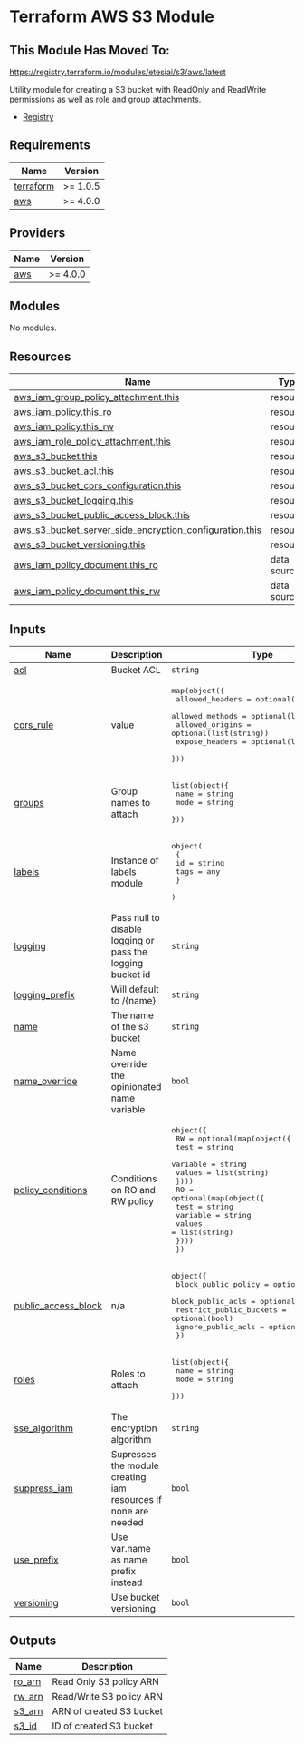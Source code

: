 # Terraform AWS S3 Module

## This Module Has Moved To:

<https://registry.terraform.io/modules/etesiai/s3/aws/latest>

Utility module for creating a S3 bucket with ReadOnly and ReadWrite permissions as well as role and group attachments.

- [Registry](https://registry.terraform.io/modules/OmniTeqSource/s3/aws/latest)

<!-- BEGIN_TF_DOCS -->

## Requirements

| Name                                                                     | Version  |
| ------------------------------------------------------------------------ | -------- |
| <a name="requirement_terraform"></a> [terraform](#requirement_terraform) | >= 1.0.5 |
| <a name="requirement_aws"></a> [aws](#requirement_aws)                   | >= 4.0.0 |

## Providers

| Name                                             | Version  |
| ------------------------------------------------ | -------- |
| <a name="provider_aws"></a> [aws](#provider_aws) | >= 4.0.0 |

## Modules

No modules.

## Resources

| Name                                                                                                                                                                                  | Type        |
| ------------------------------------------------------------------------------------------------------------------------------------------------------------------------------------- | ----------- |
| [aws_iam_group_policy_attachment.this](https://registry.terraform.io/providers/hashicorp/aws/latest/docs/resources/iam_group_policy_attachment)                                       | resource    |
| [aws_iam_policy.this_ro](https://registry.terraform.io/providers/hashicorp/aws/latest/docs/resources/iam_policy)                                                                      | resource    |
| [aws_iam_policy.this_rw](https://registry.terraform.io/providers/hashicorp/aws/latest/docs/resources/iam_policy)                                                                      | resource    |
| [aws_iam_role_policy_attachment.this](https://registry.terraform.io/providers/hashicorp/aws/latest/docs/resources/iam_role_policy_attachment)                                         | resource    |
| [aws_s3_bucket.this](https://registry.terraform.io/providers/hashicorp/aws/latest/docs/resources/s3_bucket)                                                                           | resource    |
| [aws_s3_bucket_acl.this](https://registry.terraform.io/providers/hashicorp/aws/latest/docs/resources/s3_bucket_acl)                                                                   | resource    |
| [aws_s3_bucket_cors_configuration.this](https://registry.terraform.io/providers/hashicorp/aws/latest/docs/resources/s3_bucket_cors_configuration)                                     | resource    |
| [aws_s3_bucket_logging.this](https://registry.terraform.io/providers/hashicorp/aws/latest/docs/resources/s3_bucket_logging)                                                           | resource    |
| [aws_s3_bucket_public_access_block.this](https://registry.terraform.io/providers/hashicorp/aws/latest/docs/resources/s3_bucket_public_access_block)                                   | resource    |
| [aws_s3_bucket_server_side_encryption_configuration.this](https://registry.terraform.io/providers/hashicorp/aws/latest/docs/resources/s3_bucket_server_side_encryption_configuration) | resource    |
| [aws_s3_bucket_versioning.this](https://registry.terraform.io/providers/hashicorp/aws/latest/docs/resources/s3_bucket_versioning)                                                     | resource    |
| [aws_iam_policy_document.this_ro](https://registry.terraform.io/providers/hashicorp/aws/latest/docs/data-sources/iam_policy_document)                                                 | data source |
| [aws_iam_policy_document.this_rw](https://registry.terraform.io/providers/hashicorp/aws/latest/docs/data-sources/iam_policy_document)                                                 | data source |

## Inputs

| Name                                                                                       | Description                                                    | Type                                                                                                                                                                                                                                           | Default                                        | Required |
| ------------------------------------------------------------------------------------------ | -------------------------------------------------------------- | ---------------------------------------------------------------------------------------------------------------------------------------------------------------------------------------------------------------------------------------------- | ---------------------------------------------- | :------: |
| <a name="input_acl"></a> [acl](#input_acl)                                                 | Bucket ACL                                                     | `string`                                                                                                                                                                                                                                       | `"private"`                                    |    no    |
| <a name="input_cors_rule"></a> [cors_rule](#input_cors_rule)                               | value                                                          | <pre>map(object({<br> allowed_headers = optional(list(string))<br> allowed_methods = optional(list(string))<br> allowed_origins = optional(list(string))<br> expose_headers = optional(list(string))<br> }))</pre>                             | `{}`                                           |    no    |
| <a name="input_groups"></a> [groups](#input_groups)                                        | Group names to attach                                          | <pre>list(object({<br> name = string<br> mode = string<br> }))</pre>                                                                                                                                                                           | `[]`                                           |    no    |
| <a name="input_labels"></a> [labels](#input_labels)                                        | Instance of labels module                                      | <pre>object(<br> {<br> id = string<br> tags = any<br> }<br> )</pre>                                                                                                                                                                            | <pre>{<br> "id": "",<br> "tags": {}<br>}</pre> |    no    |
| <a name="input_logging"></a> [logging](#input_logging)                                     | Pass null to disable logging or pass the logging bucket id     | `string`                                                                                                                                                                                                                                       | `null`                                         |    no    |
| <a name="input_logging_prefix"></a> [logging_prefix](#input_logging_prefix)                | Will default to /{name}                                        | `string`                                                                                                                                                                                                                                       | `null`                                         |    no    |
| <a name="input_name"></a> [name](#input_name)                                              | The name of the s3 bucket                                      | `string`                                                                                                                                                                                                                                       | n/a                                            |   yes    |
| <a name="input_name_override"></a> [name_override](#input_name_override)                   | Name override the opinionated name variable                    | `bool`                                                                                                                                                                                                                                         | `false`                                        |    no    |
| <a name="input_policy_conditions"></a> [policy_conditions](#input_policy_conditions)       | Conditions on RO and RW policy                                 | <pre>object({<br> RW = optional(map(object({<br> test = string<br> variable = string<br> values = list(string)<br> })))<br> RO = optional(map(object({<br> test = string<br> variable = string<br> values = list(string)<br> })))<br> })</pre> | `{}`                                           |    no    |
| <a name="input_public_access_block"></a> [public_access_block](#input_public_access_block) | n/a                                                            | <pre>object({<br> block_public_policy = optional(bool)<br> block_public_acls = optional(bool)<br> restrict_public_buckets = optional(bool)<br> ignore_public_acls = optional(bool)<br> })</pre>                                                | `{}`                                           |    no    |
| <a name="input_roles"></a> [roles](#input_roles)                                           | Roles to attach                                                | <pre>list(object({<br> name = string<br> mode = string<br> }))</pre>                                                                                                                                                                           | `[]`                                           |    no    |
| <a name="input_sse_algorithm"></a> [sse_algorithm](#input_sse_algorithm)                   | The encryption algorithm                                       | `string`                                                                                                                                                                                                                                       | `"aws:kms"`                                    |    no    |
| <a name="input_suppress_iam"></a> [suppress_iam](#input_suppress_iam)                      | Supresses the module creating iam resources if none are needed | `bool`                                                                                                                                                                                                                                         | `false`                                        |    no    |
| <a name="input_use_prefix"></a> [use_prefix](#input_use_prefix)                            | Use var.name as name prefix instead                            | `bool`                                                                                                                                                                                                                                         | `true`                                         |    no    |
| <a name="input_versioning"></a> [versioning](#input_versioning)                            | Use bucket versioning                                          | `bool`                                                                                                                                                                                                                                         | `true`                                         |    no    |

## Outputs

| Name                                                  | Description              |
| ----------------------------------------------------- | ------------------------ |
| <a name="output_ro_arn"></a> [ro_arn](#output_ro_arn) | Read Only S3 policy ARN  |
| <a name="output_rw_arn"></a> [rw_arn](#output_rw_arn) | Read/Write S3 policy ARN |
| <a name="output_s3_arn"></a> [s3_arn](#output_s3_arn) | ARN of created S3 bucket |
| <a name="output_s3_id"></a> [s3_id](#output_s3_id)    | ID of created S3 bucket  |

<!-- END_TF_DOCS -->
